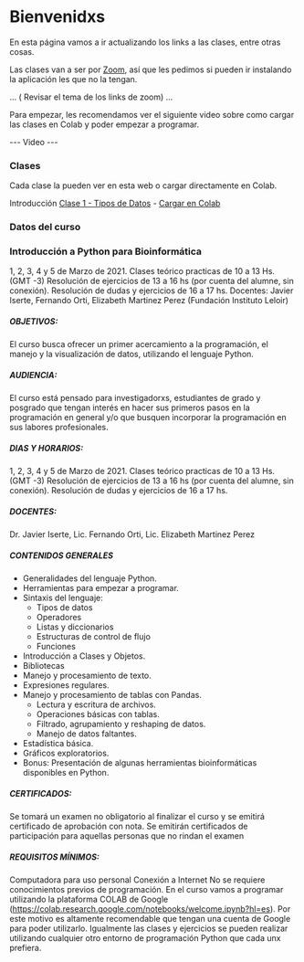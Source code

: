 # Bienvenidxs

En esta página vamos a ir actualizando los links a las clases, entre otras cosas.



Las clases van a ser por [Zoom](https://zoom.us/download), así que les pedimos si pueden ir instalando la aplicación les que no la tengan.

... ( Revisar el tema de los links de zoom) ... 


Para empezar, les recomendamos ver el siguiente video sobre como cargar las clases en Colab y poder empezar a programar.

--- Video --- 

### Clases
Cada clase la pueden ver en esta web o cargar directamente en Colab.

Introducción
[Clase 1 - Tipos de Datos](https://python2021leloir.github.io/clases/clase_01_tipos_de_datos) - [Cargar en Colab](https://colab.research.google.com/github/Ferorti/escuela2021/blob/main/clases/clase_01_tipos_de_datos.ipynb)


### Datos del curso

### Introducción a Python para Bioinformática
1, 2, 3, 4 y 5 de Marzo de 2021.
Clases teórico practicas de 10 a 13 Hs. (GMT -3)
Resolución de ejercicios de 13 a 16 hs (por cuenta del alumne, sin conexión).
Resolución de dudas y ejercicios de 16 a 17 hs.
Docentes: Javier Iserte, Fernando Orti, Elizabeth Martinez Perez (Fundación Instituto Leloir)

##### OBJETIVOS:
El curso busca ofrecer un primer acercamiento a la programación, el manejo y la visualización de datos, utilizando el lenguaje Python.  
 
##### AUDIENCIA:
El curso está pensado para investigadorxs,  estudiantes de grado y posgrado que tengan interés en hacer sus primeros pasos en la programación en general y/o que busquen incorporar la programación en sus labores profesionales.

##### DIAS Y HORARIOS:
1, 2, 3, 4 y 5 de Marzo de 2021.
Clases teórico practicas de 10 a 13 Hs. (GMT -3)
Resolución de ejercicios de 13 a 16 hs (por cuenta del alumne, sin conexión).
Resolución de dudas y ejercicios de 16 a 17 hs.

##### DOCENTES:
Dr. Javier Iserte, Lic. Fernando Orti, Lic. Elizabeth Martinez Perez

##### CONTENIDOS GENERALES

* Generalidades del lenguaje Python.
* Herramientas para empezar a programar.
* Sintaxis del lenguaje:
  * Tipos de datos
  * Operadores
  * Listas y diccionarios
  * Estructuras de control de flujo
  * Funciones
* Introducción a Clases y Objetos.
* Bibliotecas
* Manejo y procesamiento de texto.
* Expresiones regulares.
* Manejo y procesamiento de tablas con Pandas.
  * Lectura y escritura de archivos.
  * Operaciones básicas con tablas.
  * Filtrado, agrupamiento y reshaping de datos.
  * Manejo de datos faltantes.
* Estadística básica.
* Gráficos exploratorios.
* Bonus: Presentación de algunas herramientas bioinformáticas disponibles en Python.

##### CERTIFICADOS:
Se tomará un examen no obligatorio al finalizar el curso y se emitirá certificado de aprobación con nota.
Se emitirán certificados de participación para aquellas personas que no rindan el examen

##### REQUISITOS MÍNIMOS:
Computadora para uso personal
Conexión a Internet
No se requiere conocimientos previos de programación.
En el curso vamos a programar utilizando la plataforma COLAB de Google (https://colab.research.google.com/notebooks/welcome.ipynb?hl=es).
Por este motivo es altamente recomendable que tengan una cuenta de Google para poder utilizarlo.
Igualmente las clases y ejercicios se pueden realizar utilizando cualquier otro entorno de programación Python que cada unx prefiera.
